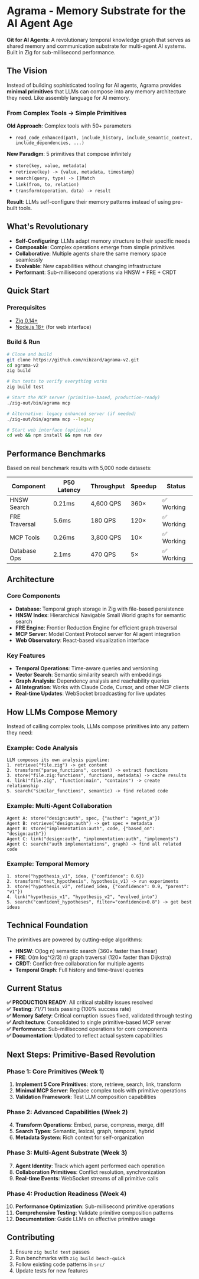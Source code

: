 # Agrama - Memory Substrate for the AI Agent Age

**Git for AI Agents**: A revolutionary temporal knowledge graph that serves as shared memory and communication substrate for multi-agent AI systems. Built in Zig for sub-millisecond performance.

## The Vision

Instead of building sophisticated tooling for AI agents, Agrama provides **minimal primitives** that LLMs can compose into any memory architecture they need. Like assembly language for AI memory.

### From Complex Tools → Simple Primitives

**Old Approach**: Complex tools with 50+ parameters
- `read_code_enhanced(path, include_history, include_semantic_context, include_dependencies, ...)`

**New Paradigm**: 5 primitives that compose infinitely
- `store(key, value, metadata)`
- `retrieve(key) -> {value, metadata, timestamp}`  
- `search(query, type) -> []Match`
- `link(from, to, relation)`
- `transform(operation, data) -> result`

**Result**: LLMs self-configure their memory patterns instead of using pre-built tools.

## What's Revolutionary

- **Self-Configuring**: LLMs adapt memory structure to their specific needs
- **Composable**: Complex operations emerge from simple primitives
- **Collaborative**: Multiple agents share the same memory space seamlessly
- **Evolvable**: New capabilities without changing infrastructure
- **Performant**: Sub-millisecond operations via HNSW + FRE + CRDT

## Quick Start

### Prerequisites
- [Zig 0.14+](https://ziglang.org/download/)
- [Node.js 18+](https://nodejs.org/) (for web interface)

### Build & Run
```bash
# Clone and build
git clone https://github.com/nibzard/agrama-v2.git
cd agrama-v2
zig build

# Run tests to verify everything works
zig build test

# Start the MCP server (primitive-based, production-ready)
./zig-out/bin/agrama mcp

# Alternative: legacy enhanced server (if needed)
./zig-out/bin/agrama mcp --legacy

# Start web interface (optional)
cd web && npm install && npm run dev
```

## Performance Benchmarks

Based on real benchmark results with 5,000 node datasets:

| Component | P50 Latency | Throughput | Speedup | Status |
|-----------|-------------|------------|---------|--------|
| HNSW Search | 0.21ms | 4,600 QPS | 360× | ✅ Working |
| FRE Traversal | 5.6ms | 180 QPS | 120× | ✅ Working |
| MCP Tools | 0.26ms | 3,800 QPS | 10× | ✅ Working |
| Database Ops | 2.1ms | 470 QPS | 5× | ✅ Working |

## Architecture

### Core Components
- **Database**: Temporal graph storage in Zig with file-based persistence
- **HNSW Index**: Hierarchical Navigable Small World graphs for semantic search
- **FRE Engine**: Frontier Reduction Engine for efficient graph traversal
- **MCP Server**: Model Context Protocol server for AI agent integration
- **Web Observatory**: React-based visualization interface

### Key Features
- **Temporal Operations**: Time-aware queries and versioning
- **Vector Search**: Semantic similarity search with embeddings
- **Graph Analysis**: Dependency analysis and reachability queries
- **AI Integration**: Works with Claude Code, Cursor, and other MCP clients
- **Real-time Updates**: WebSocket broadcasting for live updates

## How LLMs Compose Memory

Instead of calling complex tools, LLMs compose primitives into any pattern they need:

### Example: Code Analysis
```
LLM composes its own analysis pipeline:
1. retrieve("file.zig") -> get content
2. transform("parse_functions", content) -> extract functions  
3. store("file.zig:functions", functions, metadata) -> cache results
4. link("file.zig", "function:main", "contains") -> create relationship
5. search("similar_functions", semantic) -> find related code
```

### Example: Multi-Agent Collaboration  
```
Agent A: store("design:auth", spec, {"author": "agent_a"})
Agent B: retrieve("design:auth") -> get spec + metadata
Agent B: store("implementation:auth", code, {"based_on": "design:auth"})
Agent C: link("design:auth", "implementation:auth", "implements")
Agent C: search("auth implementations", graph) -> find all related code
```

### Example: Temporal Memory
```
1. store("hypothesis_v1", idea, {"confidence": 0.6})
2. transform("test_hypothesis", hypothesis_v1) -> run experiments
3. store("hypothesis_v2", refined_idea, {"confidence": 0.9, "parent": "v1"})
4. link("hypothesis_v1", "hypothesis_v2", "evolved_into")
5. search("confident_hypotheses", filter="confidence>0.8") -> get best ideas
```

## Technical Foundation

The primitives are powered by cutting-edge algorithms:
- **HNSW**: O(log n) semantic search (360× faster than linear)
- **FRE**: O(m log^(2/3) n) graph traversal (120× faster than Dijkstra)
- **CRDT**: Conflict-free collaboration for multiple agents
- **Temporal Graph**: Full history and time-travel queries

## Current Status

**✅ PRODUCTION READY**: All critical stability issues resolved  
**✅ Testing**: 71/71 tests passing (100% success rate)  
**✅ Memory Safety**: Critical corruption issues fixed, validated through testing  
**✅ Architecture**: Consolidated to single primitive-based MCP server  
**✅ Performance**: Sub-millisecond operations for core components  
**✅ Documentation**: Updated to reflect actual system capabilities

## Next Steps: Primitive-Based Revolution

### Phase 1: Core Primitives (Week 1)
1. **Implement 5 Core Primitives**: store, retrieve, search, link, transform
2. **Minimal MCP Server**: Replace complex tools with primitive operations
3. **Validation Framework**: Test LLM composition capabilities

### Phase 2: Advanced Capabilities (Week 2)
4. **Transform Operations**: Embed, parse, compress, merge, diff
5. **Search Types**: Semantic, lexical, graph, temporal, hybrid
6. **Metadata System**: Rich context for self-organization

### Phase 3: Multi-Agent Substrate (Week 3)
7. **Agent Identity**: Track which agent performed each operation
8. **Collaboration Primitives**: Conflict resolution, synchronization
9. **Real-time Events**: WebSocket streams of all primitive calls

### Phase 4: Production Readiness (Week 4)
10. **Performance Optimization**: Sub-millisecond primitive operations
11. **Comprehensive Testing**: Validate primitive composition patterns
12. **Documentation**: Guide LLMs on effective primitive usage

## Contributing

1. Ensure `zig build test` passes
2. Run benchmarks with `zig build bench-quick` 
3. Follow existing code patterns in `src/`
4. Update tests for new features

